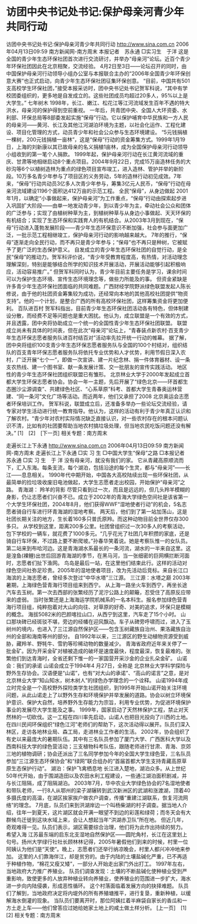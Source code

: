 # 访团中央书记处书记:保护母亲河青少年共同行动

访团中央书记处书记:保护母亲河青少年共同行动
http://www.sina.com.cn 2006年04月13日09:59 南方新闻网-南方周末
本报记者　苏永通
□实习生　于洋
这是全国的青少年生态环保社团首次进行交流研讨，并举办“母亲河”论坛。近百个青少年环保社团因此在北京相聚，交流经验。
4月2日至3日——论坛召开的同时，由中国保护母亲河行动领导小组办公室与本报联合主办的“2006年全国青少年环保创意大赛”也正式启动，向青少年生态环保社团征集环保创意。
“目前，中国共有501支高校学生环保社团，”接受本报采访时，团中央书记处书记贺军科说，“其中有学校团委组织的，更多地是自发成立的。这些社团成员均超过20多人，95%以上是大学生。”
七年树木
1998年，长江、嫩江、松花江等江河流域发生百年不遇的特大洪水，母亲河的保护得到空前重视。
一年后，共青团中央、全国人大环资委、水利部、环保总局等8部委发起实施“保母”行动。它以保护哺育中华民族和一方人民的母亲河——黄河、长江及其他江河湖泊环境为主题，以社会化运作、工程化建设、项目化管理的方式，动员青少年和社会公众参与生态环境建设。
“5元钱捐植一棵树，200元钱捐植一亩林”，这是“保母”行动的资金筹集方式。1999年1月19日，上海的刘新康以其已故母亲的名义捐植1亩林，成为全国保护母亲河行动领导小组收到的第一笔个人捐款。
1999年起，保护母亲河行动在长江黄河流域的重庆、甘肃等地相继启动8个重点项目。2004年9月22日，完成15万亩造林任务的大砂沟等6个以植树造林为重点的绿色项目宣布竣工，进入造林、管护并举的新阶段。10万多名青少年参与了项目区的义务劳动，5年的造林行动初见成效。7年来，“保母”行动共动员3亿多人次青少年参与，筹集3亿元人民币，“保母”行动在母亲河流域建设1196个面积达412万亩的示范工程。
全民“保母”，从身边做起
2001年1月，以确定“小事做起来，保护母亲河”为工作重点，“保母”行动由探索起步进入巩固扩大阶段——由单一地发动青少年，到以青少年为主，牵动社会公众和团体的广泛参与；实现了由植树种草为主，到植树种草与从身边小事做起、天天环保的有机结合；实现了生态环保和实践育人的有机结合。从2003年3月到现在，“保母”行动进入蓬勃发展阶段——青少年生态环保意识不断加强，社会参与面更加广泛，一批示范工程相继竣工，保护母亲河行动的影响越来越大。
7年的推行，“保母”逐渐走向全民行动，而不再只是青少年参与；“保母”也不再只是种树，它被赋予了更广泛的生态保护意义。
自发成立的青少年生态环保社团的自觉行动，是全民“保母”的推动力。贺军科评价说，“青少年受教育程度高，有热情，对活动理念理解深刻，特别是能够结合所学的知识技术开展活动，开展活动能够引起积极响应，活动容易推广。”
但贺军科同时认为，青少年目前主要任务是学习，课余时间可以为保护生态环境、宣传生态环境理念等，做些力所能及的事。
但资金紧缺是许多青少年生态环保社团面临的共同难题。广西财经学院野派绿色联盟发起人陈长修说，由于他的社团资金筹集较为成功，还经常向本地的其他高校社团提供“物资支持”。他的一个计划，是整合广西的所有高校环保社团，这样筹集资金将更加便利。
百队进百村
贺军科指出，目前青少年生态环保社团活动各有特色，但体制建设分散，而经费不足等问题也是重大困扰。他认为，成立联盟是一个有效的方式，并且透露，团中央将协助成立一个统一的全国性青少年生态环保社团联盟。
联盟成立尚未有具体的时间表，但在此次“母亲河”论坛上，“青春装点新农村·百支青少年生态环保志愿者服务队进百村结百对”活动率先拉开统一行动的帷幕。
据了解，团中央将组织100支青少年生态环保志愿者服务队与全国的100个村结对，组织结队的百支青年环保志愿者服务队将依托专业优势和人才优势，利用节假日深入农村，广泛开展“七个一”，即做一次宣讲、建一片纪念林、捐一件体育器材、设一条支农热线、建一个图书室、献一条发展计策、交一批朋友的宣传实践活动。
地区性的青少年生态环保社团组织联盟已有雏形。
北京林业大学于2000年发起成立首都大学生环保志愿者协会。协会一年一主题，先后开展了“绿色北京——环首都生态圈沙尘源调查”、共建绿色社区、“心系草原”科考、首都大学生青春奥运林营建、“同一条河”文化广场等活动。而近两年，他们又承担了2008
北京奥运会志愿者环保培训工作。
贺军科说，联盟成立后，还准备多举办一些论坛交流经验，请专家对学生活动进行统一教育指导。他认为，这样的活动有利于青少年真正认识和了解农村。“青少年对农村实际情况缺乏直接认识，对一些农村存在的根本问题认识不清，比如有的社团要帮助当地农村搞垃圾处理，但当地农民吃饭问题还没有解决。”
[1]　[2]　[下一页]
相关专题：南方周末 

走遍长江上下永通
http://www.sina.com.cn 2006年04月13日09:59 南方新闻网-南方周末
走遍长江上下永通
□实 习 生
□中国大学生“保母”之路
□本报记者　苏永通
□实 习 生　于 洋
没有母亲河，就没有我们的家。
它从青藏高原顺流而下，汇入东海。每条支流，每个湖泊，包括沿途的每个生灵，都与“母亲河”——长江——息息相关。
1990年代中期开始，中国各大高校陆续出现一些环保社团，从最简单的捡垃圾收废旧电池做起，大学生志愿者走出校园，开始保护“母亲河”之路。
青海湖：
羚羊的背影
尽管只看到过一次，而且是远远的，但几头羚羊模糊的身影，仍让志愿者们兴奋不已。成立于2002年的青海大学绿色空间社是该省第一个大学生环保社团，2004年8月，他们获得WWF“湿地使者行动”的机会，5名志愿者骑自行车进行环青海湖的湿地考察。
两天后，他们到了第一站加荡山，这是社团长期关注的地方，生长着160多只普氏原羚。而这种动物目前全世界仅存300多只。
从学校到这里，距离200多公里。社团曾组织过一次30多人的考察活动，包下学校的一辆车，就花费了1000多元。“几乎花光了社团几年积攒的家底，还是骑自行车环保，不过路上要不断爬坡。”孙春华笑着说。她是考察队惟一的女队员。
第二站来到布哈河边。这是青海湖水系最长的一条河流，湖水的一半来自这里。这是湟鱼(裸鲤)出世后回游青海湖的季节，在黑马河，当一张细密的巨网横拦断河面时，志愿者们扯下渔网。
鸟岛是最后一站，在这里他们结束此行。这样的活动对绿色空间社弥足珍贵。2005年的湿地使者项目，改为先活动后竞标。来自长江口海滨的上海志愿者，曾经多次登过“中华水塔”三江源。
三江源：水塔之巅
2003年暑期，上海绿色营青海行项目组来到西宁。
从上海一路坐火车到西宁，再坐长途汽车去玉树。第一次去西部的张繁经历了泥泞公路上的颠簸，忍受住了高原反应带来的虚弱。
当时张繁还是上海海运学院机械系的一名本科生。报名参加绿色营青海行项目组，纯粹抱着对大山的向往、对草原的好奇、对美的追求，环保只是模糊的概念。
海拔5082米的巴颜喀拉山口，从西宁到这里，汽车走了15个小时。
山口那块碑已经斑驳不堪，旁边的经幡在迎风飘动。车子从碑旁呼啸而过，进入了玉树州的境内，也进入了三江源自然保护区——包含玉树藏族自治州、果洛藏族自治州的全部和海南等州的部分。
自1992年以来，三江源区的野生动植物资源受到威胁，藏羚羊、野牦牛、雪豹等珍稀动物的数量减少。
青海省政府近年来关停了一批金矿。因为开采金矿对植被造成的破坏是速度最快，程度最深，恢复最难的。张繁他们到达青海时，全省还剩下惟一的一家国营开采沙金的企业扎朵金矿。
山诺会：我们的承诺
山诺会成立于1994年4 月27日，全称是
北京林业大学科学探险与野外生存协会。汉语便是“山诺”，也有“对大山的承诺”、“高山的诺言”之意，是对北京林业大学“知山知水，树木树人”的绿色办学理念的一个诠释。
山诺1994年成立时完全是一个高校野外探险类学生社团组织，到1995年开始山诺开始关注环境问题，从此山诺走上了以野外生存和环境保护并举发展的道路。协会以树立环境保护意识、保护大自然，培养野外生存能力为宗旨，利用专业优势，为促进环境保护事业的发展尽大学生能及之事。
1999年，国家启动了天然林保护工程，禁止对天然林的一切砍伐。这一工程在四川率先启动，山诺人也把目光投向了川西的土地。在四川民间环保组织“绿色江河”老师们的帮助下，这次活动得以展开。队员们深入林区，走访各地林业局、森工局，走进林业工作者的生活。
2002年，协会组织了有史以来最庞大的暑期队伍。其中有三名队员参加了厦门大学、广西医科大学以及西南科技大学的绿色营活动；三支植物科考队伍，跟随老师进行甘肃、青海、京郊三地的植物调研；协会还派出了三名同学参加今年的全国大学生绿色营，三名队员参加“三江源生态环保协会”和“绿网”联合组办的“首届首都大学生支持青藏高原草原生态保护行动”。
湖泊：保护飞禽栖息地
长江进入楚地，湖泊众多。从上世纪50年代开始，由于围湖造田以及农田水利工程建设，一些通江湖泊面积剧减，并与长江阻隔，成了阻隔湖泊。
2003年7月，华中农业大学绿色协会的7名湿地使者和带队老师，一行8人从鄂州的梁子湖辗转到武汉新洲区的武湖和涨渡湖，顶着40多摄氏度的高温，在湖区挨家挨户做农户调查，传播“重建江湖联系，恢复河流网络”的理念。
7月底，队员们来到洪湖岸边一个叫杨柴湖的村子调查。据当地人介绍，往年一到夏天，这片湖区就会开满一眼望不到边的彩莲和绿荷；而冬天会有大群候鸟迁徙到这块水域上来，会让人想起当年“洪湖赤卫队”所在地。
但近几年，奇观难得一见。队员们表示，湖区需要综合治理，他们将为此作出持续的努力。
希望入海
江苏最东端的启东北支湿地自然保护区——圆陀角村，长江在这里划上句号。扬州大学绿行社社长顾林林记得，2005年暑假他们到来的时候，村里一位阿姨认为他们是“天使”。晚上，志愿者们还举行纳凉晚会，村里人都兴冲冲地来参加。
这里的人们靠海伴江，却是贫穷的。由于内陆的土壤盐碱化严重，已不再适于种植作物，“棉花又瘦又矮”，一部分人开始走出家门外出打工。
1997年左右，当地政府大力推广养殖业。
队员们调查发现：土壤的不断盐碱化使种植业受到严重影响，致使更多的人放弃种植业转向养殖业，使养殖业的范围进一步扩大，海水进一步向内陆侵袭，形成恶性循环。
这个村落面临着发展方向的抉择难题。
队员们了解到，当地政府决定将内堤外的所有养殖塘推平，进行复垦，重新种植，以缓解海水倒灌的现象。
当队员们要离开时，那位阿姨扛着半麻袋自家长的香瓜和一方土走上车——他们曾答应过她给她家土地上的咸土做土样分析。
[上一页]　[1]　[2]
相关专题：南方周末 

